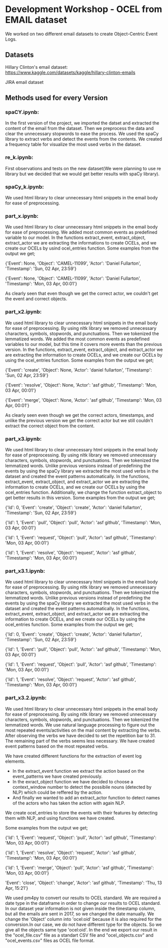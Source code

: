 # Development Workshop - OCEL from EMAIL dataset

We worked on two different email datasets to create Object-Centric Event Logs. 

## Datasets

Hillary Clinton's email dataset: https://www.kaggle.com/datasets/kaggle/hillary-clinton-emails

JIRA email dataset

## Methods used for every Version 

### spaCY.ipynb:
In the first version of the project, we imported the datset and extracted the content of the email from the dataset. Then we preprocess the data and clear the unnecessary stopwords to ease the process. We used the spaCy library to extract verbs and detect the events from the contents. We created a frequency table for visualize the most used verbs in the dataset.

### re_k.ipynb:
First observations and tests on the new dataset(We were planning to use re library but we decided that we would get better results with spaCy library).

### spaCy_k.ipynb:
We used html library to clear unnecessary html snippets in the email body for ease of preprocessing. 

### part_x.ipynb:
We used html library to clear unnecessary html snippets in the email body for ease of preprocessing. We added most common events as predefined variable to our model. In the functions extract_event, extract_object, extract_actor we are extracting the informations to create OCELs, and we create our OCELs by usind ocel_entries function. Some examples from the output we get;

{'Event': None,
  'Object': 'CAMEL-11099',
  'Actor': 'Daniel Fullarton',
  'Timestamp': 'Sun, 02 Apr, 23:59'}

 {'Event': None,
  'Object': 'CAMEL-11099',
  'Actor': 'Daniel Fullarton',
  'Timestamp': 'Mon, 03 Apr, 00:01'}

As clearly seen that even though we get the correct actor, we couldn't get the event and correct objects.

  ### part_x2.ipynb:
  We used html library to clear unnecessary html snippets in the email body for ease of preprocessing. By using nltk library we removed unnecessary characters, symbols, stopwords, and punctuations. Then we tokenized the lemmatized words. We added the most common events as predefined variables to our model, but this time it covers more events than the previous version. In the functions, extract_event, extract_object, and extract_actor we are extracting the information to create OCELs, and we create our OCELs by using the ocel_entries function. Some examples from the output we get;

  {'Event': 'create',
  'Object': None,
  'Actor': 'daniel fullarton',
  'Timestamp': 'Sun, 02 Apr, 23:59'}

 {'Event': 'resolve',
  'Object': None,
  'Actor': 'asf github',
  'Timestamp': 'Mon, 03 Apr, 00:01'}

 {'Event': 'merge',
  'Object': None,
  'Actor': 'asf github',
  'Timestamp': 'Mon, 03 Apr, 00:01'}

As clearly seen even though we get the correct actors, timestamps, and unlike the previous version we get the correct actor but we still couldn't extract the correct object from the content.

### part_x3.ipynb:
We used html library to clear unnecessary html snippets in the email body for ease of preprocessing. By using nltk library we removed unnecessary characters, symbols, stopwords, and punctuations. Then we tokenized the lemmatized words. Unlike previous versions instead of predefining the events by using the spaCy library we extracted the most used verbs in the dataset and created the event patterns automatically. In the functions, extract_event, extract_object, and extract_actor we are extracting the information to create OCELs, and we create our OCELs by using the ocel_entries function. Additionally, we change the function extract_object to get better results in this version. Some examples from the output we get;

{'Id': 0,
  'Event': 'create',
  'Object': 'create',
  'Actor': 'daniel fullarton',
  'Timestamp': 'Sun, 02 Apr, 23:59'}

 {'Id': 1,
  'Event': 'pull',
  'Object': 'pull',
  'Actor': 'asf github',
  'Timestamp': 'Mon, 03 Apr, 00:01'}

 {'Id': 1,
  'Event': 'request',
  'Object': 'pull',
  'Actor': 'asf github',
  'Timestamp': 'Mon, 03 Apr, 00:01'}

 {'Id': 1,
  'Event': 'resolve',
  'Object': 'request',
  'Actor': 'asf github',
  'Timestamp': 'Mon, 03 Apr, 00:01'}


### part_x3.1.ipynb:
We used html library to clear unnecessary html snippets in the email body for ease of preprocessing. By using nltk library we removed unnecessary characters, symbols, stopwords, and punctuations. Then we tokenized the lemmatized words. Unlike previous versions instead of predefining the events by using the spaCy library we extracted the most used verbs in the dataset and created the event patterns automatically. In the functions, extract_event, extract_object, and extract_actor we are extracting the information to create OCELs, and we create our OCELs by using the ocel_entries function. Some examples from the output we get;

{'Id': 0,
  'Event': 'create',
  'Object': 'create',
  'Actor': 'daniel fullarton',
  'Timestamp': 'Sun, 02 Apr, 23:59'}

 {'Id': 1,
  'Event': 'pull',
  'Object': 'pull',
  'Actor': 'asf github',
  'Timestamp': 'Mon, 03 Apr, 00:01'}

 {'Id': 1,
  'Event': 'request',
  'Object': 'pull',
  'Actor': 'asf github',
  'Timestamp': 'Mon, 03 Apr, 00:01'}

 {'Id': 1,
  'Event': 'resolve',
  'Object': 'request',
  'Actor': 'asf github',
  'Timestamp': 'Mon, 03 Apr, 00:01'}


  ### part_x3.2.ipynb:
  We used html library to clear unnecessary html snippets in the email body for ease of preprocessing. By using nltk library we removed unnecessary characters, symbols, stopwords, and punctuations. Then we tokenized the lemmatized words. We use natural language processing to figure out the most repeated events/activities on the mail content by extracting the verbs. After observing the verbs we have decided to set the repetition bar to 31. The remaining part of the verbs seems less necessary. We have created event patterns based on the most repeated verbs. 
  
  We have created different functions for the extraction of event log elements.
* In the extract_event function we extract the action based on the event_patterns we have created previously.
* In the exract_object function we have decided to choose a context_window number to detect the possibile nouns (detected by NLP) which could be reffered by the action.
* And finally we wanted to add an extract_actor function to detect names of the actors who has taken the action with again NLP.

We create ocel_entries to store the events with their features by detecting them with NLP, and using functions we have created.

 Some examples from the output we get;

 {'Id': 1,
  'Event': 'request',
  'Object': 'pull',
  'Actor': 'asf github',
  'Timestamp': 'Mon, 03 Apr, 00:01'}

 {'Id': 1,
  'Event': 'resolve',
  'Object': 'request',
  'Actor': 'asf github',
  'Timestamp': 'Mon, 03 Apr, 00:01'}

 {'Id': 1,
  'Event': 'merge',
  'Object': 'pull',
  'Actor': 'asf github',
  'Timestamp': 'Mon, 03 Apr, 00:01'}

  'Event': 'close',
  'Object': 'change',
  'Actor': 'asf github',
  'Timestamp': 'Thu, 13 Apr, 15:21'}


We used pm4py to convert our results to OCEL standard. We are required a date type in the dataframe in order to change our results to OCEL standard. In our dataset year information is not given inside the timestamp column, but all the emails are sent in 2017, so we changed the date manually. We change the 'Object' column into 'ocel:oid' because it is also required for the conversion.In our case, we do not have different type for the objects. So we give all the objects same type 'ocel:oid'. In the end we export our result in the "ocel_file.csv" file as a standart CSV file and "ocel_objects.csv" and "ocel_events.csv" files as OCEL file format.
